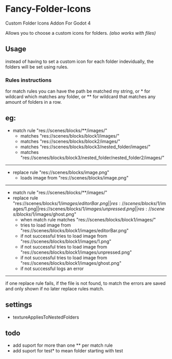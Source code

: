 # Fancy-Folder-Icons

Custom Folder Icons Addon For Godot 4

Allows you to choose a custom icons for folders. _(also works with files)_

## Usage

instead of having to set a custom icon for each folder indevidually, the folders will be set using rules.

### Rules instructions

for match rules you can have the path be matched my string, or \* for wildcard which matches any folder, or \*\* for wildcard that matches any amount of folders in a row.

## eg:

- match rule "res://scenes/blocks/\*\*/images/"
  - matches "res://scenes/blocks/block1/images/"
  - matches "res://scenes/blocks/block2/images/"
  - matches "res://scenes/blocks/block3/nested_folder/images/"
  - matches "res://scenes/blocks/block3/nested_folder/nested_folder2/images/"

---

- replace rule "res://scenes/blocks/image.png"
  - loads image from "res://scenes/blocks/image.png"

---

- match rule "res://scenes/blocks/\*\*/images/"
- replace rule "res://scenes/blocks/$1/images/editorBar.png||res://scenes/blocks/$1/images/1.png||res://scenes/blocks/$1/images/unpressed.png||res://scenes/blocks/$1/images/ghost.png"
  - when match rule matches "res://scenes/blocks/block1/images/"
  - tries to load image from "res://scenes/blocks/block1/images/editorBar.png"
  - if not successful tries to load image from "res://scenes/blocks/block1/images/1.png"
  - if not successful tries to load image from "res://scenes/blocks/block1/images/unpressed.png"
  - if not successful tries to load image from "res://scenes/blocks/block1/images/ghost.png"
  - if not successful logs an error

---

if one replace rule fails, if the file is not found, to match the errors are saved and only shown if no later replace rules match.

## settings

- textureAppliesToNestedFolders

## todo

- add suport for more than one ** per match rule
- add suport for test* to mean folder starting with test
